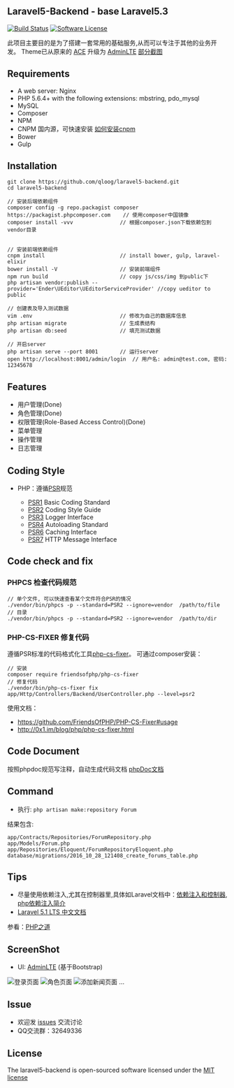 ## Laravel5-Backend - base Laravel5.3

[![Build Status](https://travis-ci.org/qloog/laravel5-backend.svg?branch=master)](https://travis-ci.org/qloog/laravel5-backend)
[![Software License](https://img.shields.io/badge/license-MIT-brightgreen.svg)](LICENSE)

此项目主要目的是为了搭建一套常用的基础服务,从而可以专注于其他的业务开发。
Theme已从原来的 [ACE](http://responsiweb.com/themes/preview/ace/1.3.3/) 升级为 [AdminLTE](https://almsaeedstudio.com/themes/AdminLTE/index2.html)
[部分截图](#ScreenShot)

## Requirements

 - A web server: Nginx
 - PHP 5.6.4+ with the following extensions: mbstring, pdo_mysql
 - MySQL
 - Composer
 - NPM
 - CNPM 国内源，可快速安装     [如何安装cnpm](https://npm.taobao.org/)
 - Bower
 - Gulp

## Installation

```shell
git clone https://github.com/qloog/laravel5-backend.git
cd laravel5-backend

// 安装后端依赖组件
composer config -g repo.packagist composer https://packagist.phpcomposer.com    // 使用composer中国镜像
composer install -vvv               // 根据composer.json下载依赖包到vendor目录


// 安装前端依赖组件
cnpm install                        // install bower, gulp, laravel-elixir
bower install -V                    // 安装前端组件
npm run build                       // copy js/css/img 到public下
php artisan vendor:publish --provider='Ender\UEditor\UEditorServiceProvider' //copy ueditor to public

// 创建表及导入测试数据
vim .env                            // 修改为自己的数据库信息
php artisan migrate                 // 生成表结构
php artisan db:seed                 // 填充测试数据

// 开启server
php artisan serve --port 8001       // 运行server
open http://localhost:8001/admin/login  // 用户名: admin@test.com, 密码: 12345678
```


## Features

 - 用户管理(Done)
 - 角色管理(Done)
 - 权限管理(Role-Based Access Control)(Done)
 - 菜单管理
 - 操作管理
 - 日志管理

## Coding Style

 * PHP：遵循[PSR](http://www.php-fig.org/psr/)规范

   - [PSR1](http://www.php-fig.org/psr/psr-1/) Basic Coding Standard
   - [PSR2](http://www.php-fig.org/psr/psr-2/) Coding Style Guide
   - [PSR3](http://www.php-fig.org/psr/psr-3/) Logger Interface
   - [PSR4](http://www.php-fig.org/psr/psr-4/) Autoloading Standard
   - [PSR6](http://www.php-fig.org/psr/psr-6/) Caching Interface
   - [PSR7](http://www.php-fig.org/psr/psr-7/) HTTP Message Interface

## Code check and fix

### PHPCS 检查代码规范

```shell
// 单个文件, 可以快速查看某个文件符合PSR的情况
./vendor/bin/phpcs -p --standard=PSR2 --ignore=vendor  /path/to/file
// 目录
./vendor/bin/phpcs -p --standard=PSR2 --ignore=vendor  /path/to/dir
```

### PHP-CS-FIXER 修复代码

遵循PSR标准的代码格式化工具[php-cs-fixer](http://cs.sensiolabs.org/)。
可通过composer安装：  

```shell
// 安装
composer require friendsofphp/php-cs-fixer
// 修复代码
./vendor/bin/php-cs-fixer fix app/Http/Controllers/Backend/UserController.php --level=psr2
```
使用文档：
 - https://github.com/FriendsOfPHP/PHP-CS-Fixer#usage
 - http://0x1.im/blog/php/php-cs-fixer.html

## Code Document

   按照phpdoc规范写注释，自动生成代码文档 [phpDoc文档](https://www.phpdoc.org/docs/latest/getting-started/your-first-set-of-documentation.html)

## Command

* 执行:  `php artisan make:repository Forum`

结果包含:
```
app/Contracts/Repositories/ForumRepository.php
app/Models/Forum.php
app/Repositories/Eloquent/ForumRepositoryEloquent.php
database/migrations/2016_10_28_121408_create_forums_table.php
```

## Tips

   - 尽量使用依赖注入,尤其在控制器里,具体如Laravel文档中：[依赖注入和控制器](http://laravel-china.org/docs/5.1/controllers), [php依赖注入简介](http://www.dahouduan.com/2015/05/26/php-dependency-injection/)
   - [Laravel 5.1 LTS 中文文档](http://laravel-china.org/docs/5.1/)

参看：[PHP之道](http://laravel-china.github.io/php-the-right-way/)

## ScreenShot

* UI: [AdminLTE](https://almsaeedstudio.com/themes/AdminLTE) (基于Bootstrap)

![登录页面](http://lnmp100.com/static/uploads/2016/10/screenshot-login.jpg)
![角色页面](http://lnmp100.com/static/uploads/2016/10/screenshot-role.jpg)
![添加新闻页面](http://lnmp100.com/static/uploads/2016/10/screenshot-newadd.jpg)
...

## Issue

 - 欢迎发 [issues](https://github.com/qloog/laravel5-backend/issues) 交流讨论
 - QQ交流群：32649336

## License

The laravel5-backend is open-sourced software licensed under the [MIT license](http://opensource.org/licenses/MIT)
